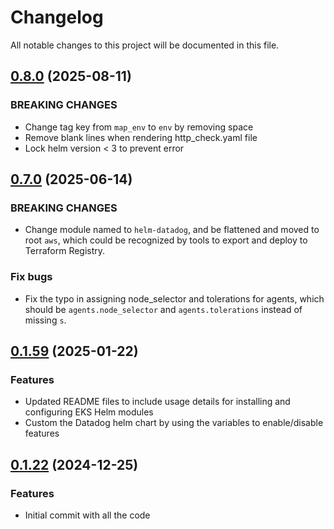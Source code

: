 # Changelog

All notable changes to this project will be documented in this file.

## [0.8.0]() (2025-08-11)

### BREAKING CHANGES

* Change tag key from `map_env` to `env` by removing space
* Remove blank lines when rendering http_check.yaml file
* Lock helm version < 3 to prevent error

## [0.7.0]() (2025-06-14)

### BREAKING CHANGES

* Change module named to `helm-datadog`, and be flattened and moved to root `aws`, which could be recognized by tools to export and deploy to Terraform Registry.

### Fix bugs

* Fix the typo in assigning node_selector and tolerations for agents, which should be `agents.node_selector` and `agents.tolerations` instead of missing `s`.

## [0.1.59]() (2025-01-22)

### Features

* Updated README files to include usage details for installing and configuring EKS Helm modules
* Custom the Datadog helm chart by using the variables to enable/disable features

## [0.1.22]() (2024-12-25)

### Features

* Initial commit with all the code
